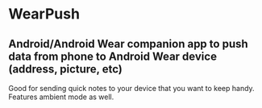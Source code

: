 # WearPush
## Android/Android Wear companion app to push data from phone to Android Wear device (address, picture, etc)

Good for sending quick notes to your device that you want to keep handy. Features ambient mode as well.
